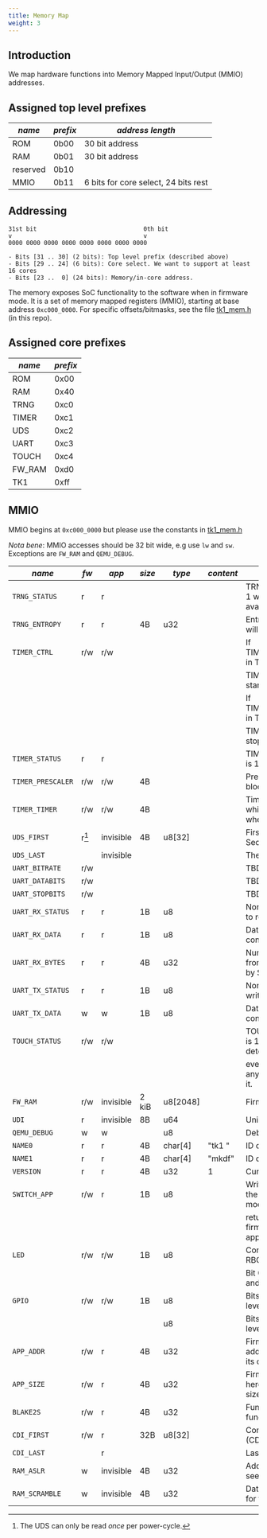 ```yaml
---
title: Memory Map
weight: 3
---
```


## Introduction

We map hardware functions into Memory Mapped Input/Output (MMIO)
addresses.

## Assigned top level prefixes

| *name*   | *prefix* | *address length*                     |
|----------|----------|--------------------------------------|
| ROM      | 0b00     | 30 bit address                       |
| RAM      | 0b01     | 30 bit address                       |
| reserved | 0b10     |                                      |
| MMIO     | 0b11     | 6 bits for core select, 24 bits rest |

## Addressing

```
31st bit                              0th bit
v                                     v
0000 0000 0000 0000 0000 0000 0000 0000

- Bits [31 .. 30] (2 bits): Top level prefix (described above)
- Bits [29 .. 24] (6 bits): Core select. We want to support at least 16 cores
- Bits [23 ..  0] (24 bits): Memory/in-core address.
```

The memory exposes SoC functionality to the software when in firmware
mode. It is a set of memory mapped registers (MMIO), starting at base
address `0xc000_0000`. For specific offsets/bitmasks, see the file
[tk1_mem.h](../../hw/application_fpga/fw/tk1_mem.h) (in this repo).

## Assigned core prefixes

| *name* | *prefix* |
|--------|----------|
| ROM    | 0x00     |
| RAM    | 0x40     |
| TRNG   | 0xc0     |
| TIMER  | 0xc1     |
| UDS    | 0xc2     |
| UART   | 0xc3     |
| TOUCH  | 0xc4     |
| FW_RAM | 0xd0     |
| TK1    | 0xff     |

## MMIO

MMIO begins at `0xc000_0000` but please use the constants in [tk1_mem.h](https://github.com/tillitis/tillitis-key1-apps/blob/main/apps/include/tk1_mem.h)

*Nota bene*: MMIO accesses should be 32 bit wide, e.g use `lw` and
`sw`. Exceptions are `FW_RAM` and `QEMU_DEBUG`.

| *name*            | *fw*  | *app*     | *size* | *type*   | *content* | *description*                                                           |
|-------------------|-------|-----------|--------|----------|-----------|-------------------------------------------------------------------------|
| `TRNG_STATUS`     | r     | r         |        |          |           | TRNG_STATUS_READY_BIT is 1 when an entropy word is available.           |
| `TRNG_ENTROPY`    | r     | r         | 4B     | u32      |           | Entropy word. Reading a word will clear status.                         |
| `TIMER_CTRL`      | r/w   | r/w       |        |          |           | If TIMER_STATUS_RUNNING_BIT in TIMER_STATUS is 0, setting               |
|                   |       |           |        |          |           | TIMER_CTRL_START_BIT here starts the timer.                             |
|                   |       |           |        |          |           | If TIMER_STATUS_RUNNING_BIT in TIMER_STATUS is 1, setting               |
|                   |       |           |        |          |           | TIMER_CTRL_STOP_BIT here stops the timer.                               |
| `TIMER_STATUS`    | r     | r         |        |          |           | TIMER_STATUS_RUNNING_BIT is 1 when the timer is running.                |
| `TIMER_PRESCALER` | r/w   | r/w       | 4B     |          |           | Prescaler init value. Write blocked when running.                       |
| `TIMER_TIMER`     | r/w   | r/w       | 4B     |          |           | Timer init or current value while running. Write blocked when running.  |
| `UDS_FIRST`       | r[^3] | invisible | 4B     | u8[32]   |           | First word of Unique Device Secret key.                                 |
| `UDS_LAST`        |       | invisible |        |          |           | The last word of the UDS                                                |
| `UART_BITRATE`    | r/w   |           |        |          |           | TBD                                                                     |
| `UART_DATABITS`   | r/w   |           |        |          |           | TBD                                                                     |
| `UART_STOPBITS`   | r/w   |           |        |          |           | TBD                                                                     |
| `UART_RX_STATUS`  | r     | r         | 1B     | u8       |           | Non-zero when there is data to read                                     |
| `UART_RX_DATA`    | r     | r         | 1B     | u8       |           | Data to read. Only LSB contains data                                    |
| `UART_RX_BYTES`   | r     | r         | 4B     | u32      |           | Number of bytes received from the host and not yet read by SW, FW.      |
| `UART_TX_STATUS`  | r     | r         | 1B     | u8       |           | Non-zero when it's OK to write data                                     |
| `UART_TX_DATA`    | w     | w         | 1B     | u8       |           | Data to send. Only LSB contains data                                    |
| `TOUCH_STATUS`    | r/w   | r/w       |        |          |           | TOUCH_STATUS_EVENT_BIT is 1 when touched. After detecting a touch       |
|                   |       |           |        |          |           | event (reading a 1), write anything here to acknowledge it.             |
| `FW_RAM`          | r/w   | invisible | 2 kiB  | u8[2048] |           | Firmware-only RAM.                                                      |
| `UDI`             | r     | invisible | 8B     | u64      |           | Unique Device ID (UDI).                                                 |
| `QEMU_DEBUG`      | w     | w         |        | u8       |           | Debug console (only in QEMU)                                            |
| `NAME0`           | r     | r         | 4B     | char[4]  | "tk1 "    | ID of core/stick                                                        |
| `NAME1`           | r     | r         | 4B     | char[4]  | "mkdf"    | ID of core/stick                                                        |
| `VERSION`         | r     | r         | 4B     | u32      | 1         | Current version.                                                        |
| `SWITCH_APP`      | r/w   | r         | 1B     | u8       |           | Write anything here to trigger the switch to application mode. Reading  |
|                   |       |           |        |          |           | returns 0 if device is in firmware mode, 0xffffffff if in app mode.     |
| `LED`             | r/w   | r/w       | 1B     | u8       |           | Control of the color LEDs in RBG LED on the board.                      |
|                   |       |           |        |          |           | Bit 0 is Blue, bit 1 is Green, and bit 2 is Red LED.                    |
| `GPIO`            | r/w   | r/w       | 1B     | u8       |           | Bits 0 and 1 contain the input level of GPIO 1 and 2.                   |
|                   |       |           |        | u8       |           | Bits 3 and 4 store the output level of GPIO 3 and 4.                    |
| `APP_ADDR`        | r/w   | r         | 4B     | u32      |           | Firmware stores app load address here, so app can read its own location |
| `APP_SIZE`        | r/w   | r         | 4B     | u32      |           | Firmware stores app app size here, so app can read its own size         |
| `BLAKE2S`         | r/w   | r         | 4B     | u32      |           | Function pointer to a BLAKE2S function in the firmware                  |
| `CDI_FIRST`       | r/w   | r         | 32B    | u8[32]   |           | Compound Device Identifier (CDI). UDS+measurement...                    |
| `CDI_LAST`        |       | r         |        |          |           | Last word of CDI                                                        |
| `RAM_ASLR`        | w     | invisible | 4B     | u32      |           | Address Space Randomization seed value for the RAM                      |
| `RAM_SCRAMBLE`    | w     | invisible | 4B     | u32      |           | Data scrambling seed value for the RAM                                  |

[^3]: The UDS can only be read *once* per power-cycle.
